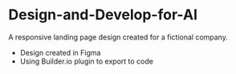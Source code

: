 # Design-and-Develop-for-AI
A responsive landing page design created for a fictional company.

- Design created in Figma
- Using Builder.io plugin to export to code
